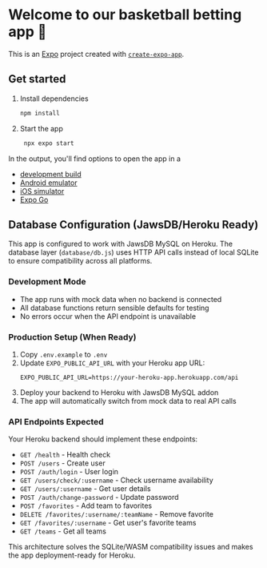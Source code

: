 # Welcome to our basketball betting app 🏀

This is an [Expo](https://expo.dev) project created with [`create-expo-app`](https://www.npmjs.com/package/create-expo-app).

## Get started

1. Install dependencies

   ```bash
   npm install
   ```

2. Start the app

   ```bash
    npx expo start
   ```

In the output, you'll find options to open the app in a

- [development build](https://docs.expo.dev/develop/development-builds/introduction/)
- [Android emulator](https://docs.expo.dev/workflow/android-studio-emulator/)
- [iOS simulator](https://docs.expo.dev/workflow/ios-simulator/)
- [Expo Go](https://expo.dev/go)

## Database Configuration (JawsDB/Heroku Ready)

This app is configured to work with JawsDB MySQL on Heroku. The database layer (`database/db.js`) uses HTTP API calls instead of local SQLite to ensure compatibility across all platforms.

### Development Mode
- The app runs with mock data when no backend is connected
- All database functions return sensible defaults for testing
- No errors occur when the API endpoint is unavailable

### Production Setup (When Ready)
1. Copy `.env.example` to `.env`
2. Update `EXPO_PUBLIC_API_URL` with your Heroku app URL:
   ```
   EXPO_PUBLIC_API_URL=https://your-heroku-app.herokuapp.com/api
   ```
3. Deploy your backend to Heroku with JawsDB MySQL addon
4. The app will automatically switch from mock data to real API calls

### API Endpoints Expected
Your Heroku backend should implement these endpoints:
- `GET /health` - Health check
- `POST /users` - Create user
- `POST /auth/login` - User login
- `GET /users/check/:username` - Check username availability
- `GET /users/:username` - Get user details
- `POST /auth/change-password` - Update password
- `POST /favorites` - Add team to favorites
- `DELETE /favorites/:username/:teamName` - Remove favorite
- `GET /favorites/:username` - Get user's favorite teams
- `GET /teams` - Get all teams

This architecture solves the SQLite/WASM compatibility issues and makes the app deployment-ready for Heroku.
